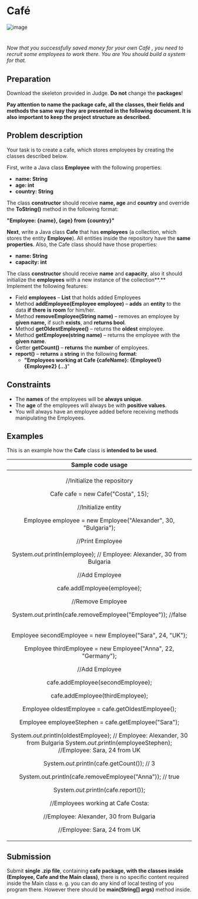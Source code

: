 ﻿# **Café**



![image](https://user-images.githubusercontent.com/67644402/151941256-c351c246-b29e-47d0-84ee-f239a10a85c2.png)



#
*Now that you successfully saved money for your own Café , you need to recruit some employees to work there. You are You should build a system for that.*
## **Preparation**
Download the skeleton provided in Judge. **Do not** change the **packages**!

**Pay attention to name the package cafe, all the classes, their fields and methods the same way they are presented in the following document. It is also important to keep the project structure as described.**
## **Problem description**
Your task is to create a cafe, which stores employees by creating the classes described below.

First, write a Java class **Employee** with the following properties:

- **name: String**
- **age: int**
- **country: String**

The class **constructor** should receive **name, age** and **country** and override the **ToString()** method in the following format:

**"Employee: {name}, {age} from {country}"**

**Next**, write a Java class **Cafe** that has **employees** (a collection, which stores the entity **Employee**). All entities inside the repository have the **same properties**. Also, the Cafe class should have those properties:

- **name: String**
- **capacity: int**

The class **constructor** should receive **name** and **capacity**, also it should initialize the **employees** with a new instance of the collection**.** Implement the following features:

- Field **employees** – **List** that holds added Employees
- Method **addEmployee(Employee employee)** – **adds** an **entity** to the data **if** **there** **is** **room** for him/her.
- Method **removeEmployee(String name)** – removes an employee by **given name,** if such **exists**, and **returns bool**.
- Method **getOldestEmployee()** – returns the **oldest** employee.
- Method **getEmployee(string name)** – returns the employee with the **given name**.
- Getter **getCount()** – **returns** the **number** of employees.
- **report()** – **returns** a **string** in the following **format**:
  - **"Employees working at Cafe {cafeName}:
    {Employee1}
    {Employee2}
    (…)**"
## **Constraints**
- The **names** of the employees will be **always unique**.
- The **age** of the employees will always be with **positive values**.
- You will always have an employee added before receiving methods manipulating the Employees.
## **Examples**
This is an example how the **Cafe** class is **intended to be used**. 

|**Sample code usage**|
| :-: |
|<p>//Initialize the repository</p><p>Cafe cafe = new Cafe("Costa", 15);</p><p>//Initialize entity</p><p>Employee employee = new Employee("Alexander", 30, "Bulgaria");</p><p>//Print Employee</p><p>System.*out*.println(employee); // Employee: Alexander, 30 from Bulgaria</p><p></p><p>//Add Employee</p><p>cafe.addEmployee(employee);</p><p></p><p>//Remove Employee</p><p>System.*out*.println(cafe.removeEmployee("Employee")); //false</p><p><br>Employee secondEmployee = new Employee("Sara", 24, "UK");</p><p>Employee thirdEmployee = new Employee("Anna", 22, "Germany");</p><p></p><p>//Add Employee</p><p>cafe.addEmployee(secondEmployee);</p><p>cafe.addEmployee(thirdEmployee);</p><p></p><p>Employee oldestEmployee = cafe.getOldestEmployee(); </p><p>Employee employeeStephen = cafe.getEmployee("Sara");</p><p>System.*out*.println(oldestEmployee); // Employee: Alexander, 30 from Bulgaria System.*out*.println(employeeStephen); //Employee: Sara, 24 from UK</p><p></p><p>System.*out*.println(cafe.getCount()); // 3</p><p>System.out.println(cafe.removeEmployee("Anna")); // true</p><p></p><p>System.*out*.println(cafe.report());</p><p>//Employees working at Cafe Costa:</p><p>//Employee: Alexander, 30 from Bulgaria</p><p>//Employee: Sara, 24 from UK</p>|
## **Submission**
Submit **single .zip file**, containing **cafe package, with the classes inside (Employee, Cafe and the Main class)**, there is no specific content required inside the Main class e. g. you can do any kind of local testing of you program there. However there should be **main(String[] args)** method inside.

